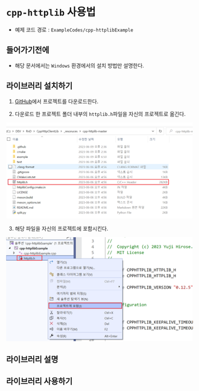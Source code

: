 # `cpp-httplib` 사용법

- 예제 코드 경로 : `ExampleCodes/cpp-httplibExample`

## 들어가기전에

- 해당 문서에서는 `Windows` 환경에서의 설치 방법만 설명한다.

## 라이브러리 설치하기

1. [GitHub](https://github.com/yhirose/cpp-httplib)에서 프로젝트를 다운로드한다.

2. 다운로드 한 프로젝트 폴더 내부의 `httplib.h`파일을 자신의 프로젝트로 옮긴다.

![install_02](../Images/cpp-httplib/install_02.png)

3. 해당 파일을 자신의 프로젝트에 포함시킨다.

![install_03](../Images/cpp-httplib/install_03.png)

## 라이브러리 설명



## 라이브러리 사용하기
